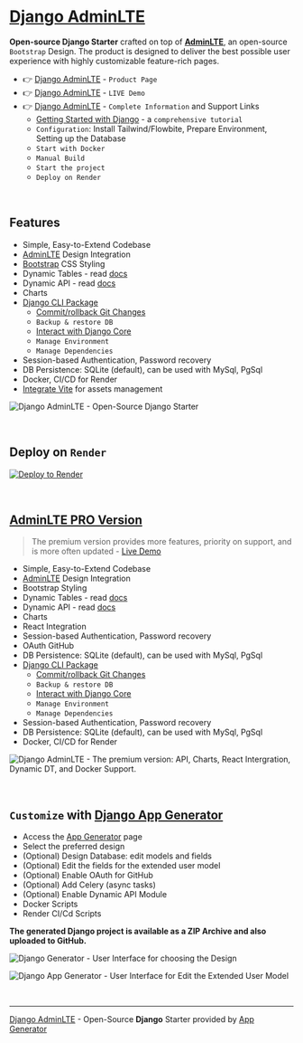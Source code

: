 # [Django AdminLTE](https://app-generator.dev/product/adminlte/django/)

**Open-source Django Starter** crafted on top of **[AdminLTE](https://app-generator.dev/product/adminlte/)**, an open-source `Bootstrap` Design. The product is designed to deliver the best possible user experience with highly customizable feature-rich pages. 

- 👉 [Django AdminLTE](https://app-generator.dev/product/adminlte/django/) - `Product Page`
- 👉 [Django AdminLTE](https://adminlte-django.appseed-srv1.com) - `LIVE Demo` 
- 👉 [Django AdminLTE](https://app-generator.dev/docs/products/django/adminlte/index.html) - `Complete Information` and Support Links
  - [Getting Started with Django](https://app-generator.dev/docs/technologies/django/index.html) - a `comprehensive tutorial`
  - `Configuration`: Install Tailwind/Flowbite, Prepare Environment, Setting up the Database 
  - `Start with Docker`
  - `Manual Build`
  - `Start the project`
  - `Deploy on Render`

<br /> 

## Features

- Simple, Easy-to-Extend Codebase
- [AdminLTE](https://app-generator.dev/product/adminlte/) Design Integration 
- [Bootstrap](https://app-generator.dev/docs/templates/bootstrap.html) CSS Styling 
- Dynamic Tables - read [docs](https://app-generator.dev/docs/developer-tools/dynamic-datatables.html)
- Dynamic API - read [docs](https://app-generator.dev/docs/developer-tools/dynamic-api.html)
- Charts
- [Django CLI Package](https://app-generator.dev/docs/developer-tools/django-cli/index.html)
    - [Commit/rollback Git Changes](https://app-generator.dev/docs/developer-tools/django-cli/git-interface.html)
    - `Backup & restore DB`
    - [Interact with Django Core](https://app-generator.dev/docs/developer-tools/django-cli/query-django.html)
    - `Manage Environment`
    - `Manage Dependencies`
- Session-based Authentication, Password recovery
- DB Persistence: SQLite (default), can be used with MySql, PgSql
- Docker, CI/CD for Render
- [Integrate Vite](https://app-generator.dev/docs/technologies/vite/index.html) for assets management 

![Django AdminLTE - Open-Source Django Starter ](https://github.com/app-generator/django-adminlte/assets/51070104/8f0c396d-2f33-46b9-9689-2982c987399d)

<br />

## Deploy on `Render`

[![Deploy to Render](https://render.com/images/deploy-to-render-button.svg)](https://render.com/deploy)

<br />


## [AdminLTE PRO Version](https://app-generator.dev/product/adminlte-pro/django/)

> The premium version provides more features, priority on support, and is more often updated - [Live Demo](https://django-adminlte-pro.onrender.com/charts/)

- Simple, Easy-to-Extend Codebase
- [AdminLTE](https://app-generator.dev/product/adminlte/) Design Integration 
- Bootstrap Styling 
- Dynamic Tables - read [docs](https://app-generator.dev/docs/developer-tools/dynamic-datatables.html)
- Dynamic API - read [docs](https://app-generator.dev/docs/developer-tools/dynamic-api.html)
- Charts
- React Integration 
- Session-based Authentication, Password recovery
- OAuth GitHub
- DB Persistence: SQLite (default), can be used with MySql, PgSql
- [Django CLI Package](https://app-generator.dev/docs/developer-tools/django-cli/index.html)
    - [Commit/rollback Git Changes](https://app-generator.dev/docs/developer-tools/django-cli/git-interface.html)
    - `Backup & restore DB`
    - [Interact with Django Core](https://app-generator.dev/docs/developer-tools/django-cli/query-django.html)
    - `Manage Environment`
    - `Manage Dependencies`
- Session-based Authentication, Password recovery
- DB Persistence: SQLite (default), can be used with MySql, PgSql
- Docker, CI/CD for Render

![Django AdminLTE - The premium version: API, Charts, React Intergration, Dynamic DT, and Docker Support.](https://github.com/user-attachments/assets/892dd62b-2127-4a8c-ba44-932999fdddbc)

<br />

## `Customize` with [Django App Generator](https://app-generator.dev/tools/django-generator/)

- Access the [App Generator](https://app-generator.dev/tools/django-generator/) page
- Select the preferred design
- (Optional) Design Database: edit models and fields
- (Optional) Edit the fields for the extended user model
- (Optional) Enable OAuth for GitHub
- (Optional) Add Celery (async tasks)
- (Optional) Enable Dynamic API Module
- Docker Scripts
- Render CI/Cd Scripts

**The generated Django project is available as a ZIP Archive and also uploaded to GitHub.**

![Django Generator - User Interface for choosing the Design](https://github.com/user-attachments/assets/b989c434-1c53-49ff-8dda-b46dbfc142ac) 

![Django App Generator - User Interface for Edit the Extended User Model](https://github.com/user-attachments/assets/f1a5fb68-a5ba-49c9-a3ae-91716de09912) 

<br />

---
[Django AdminLTE](https://app-generator.dev/product/adminlte/django/) - Open-Source **Django** Starter provided by [App Generator](https://app-generator.dev)
